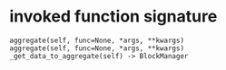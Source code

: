 # invoked function signature

```text
aggregate(self, func=None, *args, **kwargs)
aggregate(self, func=None, *args, **kwargs)
_get_data_to_aggregate(self) -> BlockManager
```
